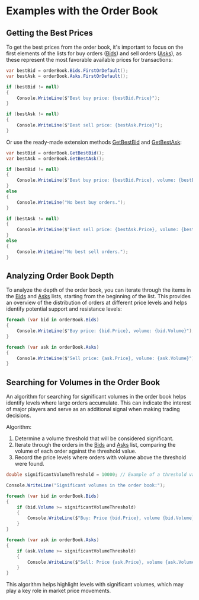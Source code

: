 # Examples with the Order Book

## Getting the Best Prices

To get the best prices from the order book, it's important to focus on the first elements of the lists for buy orders ([Bids](xref:StockSharp.Messages.IOrderBookMessage.Bids)) and sell orders ([Asks](xref:StockSharp.Messages.IOrderBookMessage.Asks)), as these represent the most favorable available prices for transactions:

```cs
var bestBid = orderBook.Bids.FirstOrDefault();
var bestAsk = orderBook.Asks.FirstOrDefault();

if (bestBid != null)
{
    Console.WriteLine($"Best buy price: {bestBid.Price}");
}

if (bestAsk != null)
{
    Console.WriteLine($"Best sell price: {bestAsk.Price}");
}
```

Or use the ready-made extension methods [GetBestBid](xref:StockSharp.Messages.Extensions.GetBestBid(StockSharp.Messages.IOrderBookMessage)) and [GetBestAsk](xref:StockSharp.Messages.Extensions.GetBestAsk(StockSharp.Messages.IOrderBookMessage)):

```cs
var bestBid = orderBook.GetBestBid();
var bestAsk = orderBook.GetBestAsk();

if (bestBid != null)
{
    Console.WriteLine($"Best buy price: {bestBid.Price}, volume: {bestBid.Volume}");
}
else
{
    Console.WriteLine("No best buy orders.");
}

if (bestAsk != null)
{
    Console.WriteLine($"Best sell price: {bestAsk.Price}, volume: {bestAsk.Volume}");
}
else
{
    Console.WriteLine("No best sell orders.");
}
```

## Analyzing Order Book Depth

To analyze the depth of the order book, you can iterate through the items in the [Bids](xref:StockSharp.Messages.IOrderBookMessage.Bids) and [Asks](xref:StockSharp.Messages.IOrderBookMessage.Asks) lists, starting from the beginning of the list. This provides an overview of the distribution of orders at different price levels and helps identify potential support and resistance levels:

```cs
foreach (var bid in orderBook.Bids)
{
    Console.WriteLine($"Buy price: {bid.Price}, volume: {bid.Volume}");
}

foreach (var ask in orderBook.Asks)
{
    Console.WriteLine($"Sell price: {ask.Price}, volume: {ask.Volume}");
}
```

## Searching for Volumes in the Order Book

An algorithm for searching for significant volumes in the order book helps identify levels where large orders accumulate. This can indicate the interest of major players and serve as an additional signal when making trading decisions.

Algorithm:

1. Determine a volume threshold that will be considered significant.
2. Iterate through the orders in the [Bids](xref:StockSharp.Messages.IOrderBookMessage.Bids) and [Asks](xref:StockSharp.Messages.IOrderBookMessage.Asks) list, comparing the volume of each order against the threshold value.
3. Record the price levels where orders with volume above the threshold were found.

```cs
double significantVolumeThreshold = 10000; // Example of a threshold value

Console.WriteLine("Significant volumes in the order book:");

foreach (var bid in orderBook.Bids)
{
    if (bid.Volume >= significantVolumeThreshold)
    {
        Console.WriteLine($"Buy: Price {bid.Price}, volume {bid.Volume}");
    }
}

foreach (var ask in orderBook.Asks)
{
    if (ask.Volume >= significantVolumeThreshold)
    {
        Console.WriteLine($"Sell: Price {ask.Price}, volume {ask.Volume}");
    }
}
```

This algorithm helps highlight levels with significant volumes, which may play a key role in market price movements.